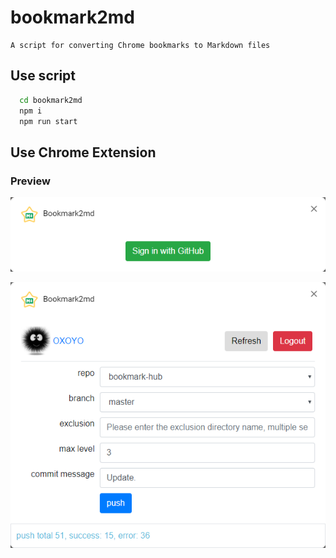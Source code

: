 # bookmark2md

    A script for converting Chrome bookmarks to Markdown files


## Use script
```bash
  cd bookmark2md
  npm i
  npm run start
```


## Use Chrome Extension

### Preview
 ![sign in](docs/img/img_001.png)

 ![transfer and push](docs/img/img_002.png)

